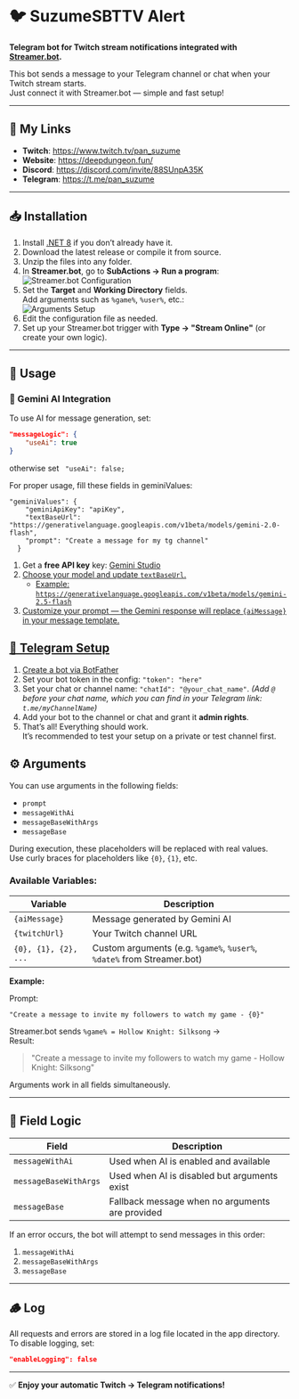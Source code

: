 # 🐦 SuzumeSBTTV Alert

**Telegram bot for Twitch stream notifications integrated with [Streamer.bot](https://streamer.bot/).**

This bot sends a message to your Telegram channel or chat when your Twitch stream starts.  
Just connect it with Streamer.bot — simple and fast setup!

---

## 🔗 My Links
- **Twitch**: https://www.twitch.tv/pan_suzume
- **Website**: https://deepdungeon.fun/
- **Discord**: https://discord.com/invite/88SUnpA35K
- **Telegram**: https://t.me/pan_suzume

---

## 📥 Installation

1. Install [.NET 8](https://dotnet.microsoft.com/en-us/download/dotnet/8.0) if you don’t already have it.  
2. Download the latest release or compile it from source.  
3. Unzip the files into any folder.  
4. In **Streamer.bot**, go to **SubActions → Run a program**:  
   ![Streamer.bot Configuration](https://github.com/user-attachments/assets/c3dcc5ff-ba39-42e1-b973-a027f9956343)
5. Set the **Target** and **Working Directory** fields.  
   Add arguments such as `%game%`, `%user%`, etc.:  
   ![Arguments Setup](https://github.com/user-attachments/assets/465389f2-73d5-4b5e-80e6-fd6f4144209f)
6. Edit the configuration file as needed.  
7. Set up your Streamer.bot trigger with **Type → "Stream Online"** (or create your own logic).

---

## 🚀 Usage
### 🤖 Gemini AI Integration

To use AI for message generation, set:
```json
"messageLogic": {
    "useAi": true
}
```
otherwise set ``` "useAi": false;```

For proper usage, fill these fields in geminiValues:
```
"geminiValues": {
    "geminiApiKey": "apiKey",
    "textBaseUrl": "https://generativelanguage.googleapis.com/v1beta/models/gemini-2.0-flash",
    "prompt": "Create a message for my tg channel"
  }
```

1. Get a **free API key** key: <a href="https://aistudio.google.com/api-keys">Gemini Studio</href></li>
2. Choose your model and update `textBaseUrl`.  
   - Example: `https://generativelanguage.googleapis.com/v1beta/models/gemini-2.5-flash`
3. Customize your prompt — the Gemini response will replace `{aiMessage}` in your message template.

## 💬 Telegram Setup

1. Create a bot via <a href="https://telegram.me/BotFather">BotFather</a>
2. Set your bot token in the config: `"token": "here"`
3. Set your chat or channel name: `"chatId": "@your_chat_name"`.  *(Add `@` before your chat name, which you can find in your Telegram link: `t.me/myChannelName`)*  
4. Add your bot to the channel or chat and grant it **admin rights**. 
5. That’s all! Everything should work.  
   It’s recommended to test your setup on a private or test channel first.

## ⚙️ Arguments

You can use arguments in the following fields:
- `prompt`
- `messageWithAi`
- `messageBaseWithArgs`
- `messageBase`

During execution, these placeholders will be replaced with real values.  
Use curly braces for placeholders like `{0}`, `{1}`, etc. 

### Available Variables:
| Variable | Description |
|-----------|-------------|
| `{aiMessage}` | Message generated by Gemini AI |
| `{twitchUrl}` | Your Twitch channel URL |
| `{0}, {1}, {2}, ...` | Custom arguments (e.g. `%game%`, `%user%`, `%date%` from Streamer.bot) |

**Example:**

Prompt:
```
"Create a message to invite my followers to watch my game - {0}"
```

Streamer.bot sends `%game% = Hollow Knight: Silksong` →  
Result:  
> "Create a message to invite my followers to watch my game - Hollow Knight: Silksong"

Arguments work in all fields simultaneously.

---

## 🧩 Field Logic

| Field | Description |
|--------|-------------|
| `messageWithAi` | Used when AI is enabled and available |
| `messageBaseWithArgs` | Used when AI is disabled but arguments exist |
| `messageBase` | Fallback message when no arguments are provided |

If an error occurs, the bot will attempt to send messages in this order:
1. `messageWithAi`  
2. `messageBaseWithArgs`  
3. `messageBase`

---

## 🪵 Log

All requests and errors are stored in a log file located in the app directory.  
To disable logging, set:

```json
"enableLogging": false
```

---

✅ **Enjoy your automatic Twitch → Telegram notifications!**



    
